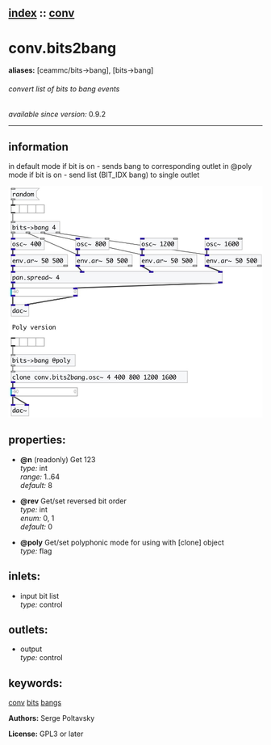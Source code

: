 [index](index.html) :: [conv](category_conv.html)
---

# conv.bits2bang
**aliases:** [ceammc/bits-&gt;bang], [bits-&gt;bang]


###### convert list of bits to bang events

*available since version:* 0.9.2

---


## information
in default mode if bit is on - sends bang to corresponding outlet in @poly mode if bit is on - send list (BIT_IDX bang) to single outlet


[![example](../examples/img/conv.bits2bang.jpg)](../examples/pd/conv.bits2bang.pd)







## properties:

* **@n** (readonly)
Get 123<br>
_type:_ int<br>
_range:_ 1..64<br>
_default:_ 8<br>

* **@rev** 
Get/set reversed bit order<br>
_type:_ int<br>
_enum:_ 0, 1<br>
_default:_ 0<br>

* **@poly** 
Get/set polyphonic mode for using with [clone] object<br>
_type:_ flag<br>



## inlets:

* input bit list<br>
_type:_ control



## outlets:

* output<br>
_type:_ control



## keywords:

[conv](keywords/conv.html)
[bits](keywords/bits.html)
[bangs](keywords/bangs.html)






**Authors:** Serge Poltavsky




**License:** GPL3 or later





